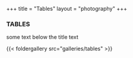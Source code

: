 +++
title = "Tables"
layout = "photography"
+++

### TABLES

some text below the title text 

{{< foldergallery src="galleries/tables" >}}